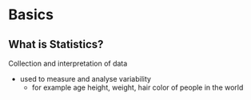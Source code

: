 # Basics

## What is Statistics?

Collection and interpretation of data

* used to measure and analyse variability
  * for example age height, weight, hair color of people in the world
